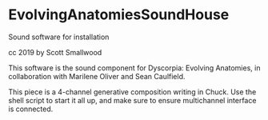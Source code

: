 # EvolvingAnatomiesSoundHouse
Sound software for installation

cc 2019 by Scott Smallwood

This software is the sound component for Dyscorpia: Evolving Anatomies, in collaboration with Marilene Oliver and Sean Caulfield. 

This piece is a 4-channel generative composition writing in Chuck.  Use the shell script to start it all up, and make sure to ensure multichannel interface is connected.
